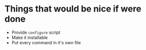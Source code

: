 # Things that would be nice if were done

- Provide `configure` script
- Make it installable
- Put every command in it's own file

